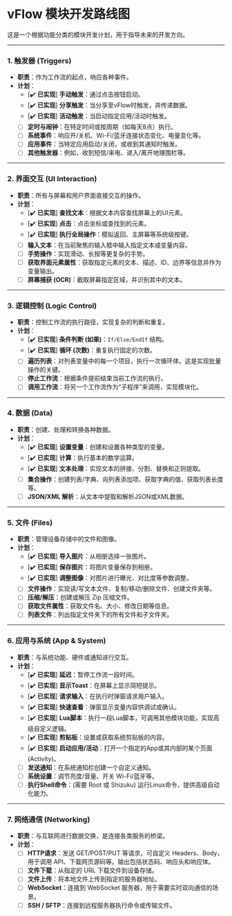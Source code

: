 # vFlow 模块开发路线图

这是一个根据功能分类的模块开发计划，用于指导未来的开发方向。

---

### 1. 触发器 (Triggers)
* **职责**：作为工作流的起点，响应各种事件。
* **计划**：
    * [✔️ **已实现**] **手动触发**：通过点击按钮启动。
    * [✔️ **已实现**] **分享触发**：当分享至vFlow时触发，并传递数据。
    * [✔️ **已实现**] **活动触发**：当启动指定应用/活动时触发。
    * [ ] **定时与闹钟**：在特定时间或按周期（如每天8点）执行。
    * [ ] **系统事件**：响应开/关机、Wi-Fi/蓝牙连接状态变化、电量变化等。
    * [ ] **应用事件**：当特定应用启动/关闭，或收到其通知时触发。
    * [ ] **其他触发器**：例如，收到短信/来电、进入/离开地理围栏等。

---

### 2. 界面交互 (UI Interaction)
* **职责**：所有与屏幕和用户界面直接交互的操作。
* **计划**：
    * [✔️ **已实现**] **查找文本**：根据文本内容查找屏幕上的UI元素。
    * [✔️ **已实现**] **点击**：点击坐标或查找到的元素。
    * [✔️ **已实现**] **执行全局操作**：模拟返回、主屏幕等系统级按键。
    * [ ] **输入文本**：在当前聚焦的输入框中输入指定文本或变量内容。
    * [ ] **手势操作**：实现滑动、长按等更复杂的手势。
    * [ ] **获取界面元素属性**：获取指定元素的文本、描述、ID、边界等信息并作为变量输出。
    * [ ] **屏幕捕获 (OCR)**：截取屏幕指定区域，并识别其中的文本。

---

### 3. 逻辑控制 (Logic Control)
* **职责**：控制工作流的执行路径，实现复杂的判断和重复。
* **计划**：
    * [✔️ **已实现**] **条件判断 (如果)**：`If/Else/EndIf` 结构。
    * [✔️ **已实现**] **循环 (次数)**：重复执行固定的次数。
    * [ ] **遍历列表**：对列表变量中的每一个项目，执行一次循环体。这是实现批量操作的关键。
    * [ ] **停止工作流**：根据条件提前结束当前工作流的执行。
    * [ ] **调用工作流**：将另一个工作流作为“子程序”来调用，实现模块化。

---

### 4. 数据 (Data)
* **职责**：创建、处理和转换各种数据。
* **计划**：
    * [✔️ **已实现**] **设置变量**：创建和设置各种类型的变量。
    * [✔️ **已实现**] **计算**：执行基本的数学运算。
    * [✔️ **已实现**] **文本处理**：实现文本的拼接、分割、替换和正则提取。
    * [ ] **集合操作**：创建列表/字典、向列表添加项、获取字典的值、获取列表长度等。
    * [ ] **JSON/XML 解析**：从文本中提取和解析JSON或XML数据。

---

### 5. 文件 (Files)
* **职责**：管理设备存储中的文件和图像。
* **计划**：
    * [✔️ **已实现**] **导入图片**：从相册选择一张图片。
    * [✔️ **已实现**] **保存图片**：将图片变量保存到相册。
    * [✔️ **已实现**] **调整图像**：对图片进行曝光、对比度等参数调整。
    * [ ] **文件操作**：实现读/写文本文件、复制/移动/删除文件、创建文件夹等。
    * [ ] **压缩/解压**：创建或解压 Zip 压缩文件。
    * [ ] **获取文件属性**：获取文件名、大小、修改日期等信息。
    * [ ] **列表文件**：列出指定文件夹下的所有文件和子文件夹。

---

### 6. 应用与系统 (App & System)
* **职责**：与系统功能、硬件或通知进行交互。
* **计划**：
    * [✔️ **已实现**] **延迟**：暂停工作流一段时间。
    * [✔️ **已实现**] **显示Toast**：在屏幕上显示简短提示。
    * [✔️ **已实现**] **请求输入**：在执行时弹窗请求用户输入。
    * [✔️ **已实现**] **快速查看**：弹窗显示变量内容供调试或确认。
    * [✔️ **已实现**] **Lua脚本**：执行一段Lua脚本，可调用其他模块功能，实现高级自定义逻辑。
    * [✔️ **已实现**] **剪贴板**：设置或获取系统剪贴板的内容。
    * [✔️ **已实现**] **启动应用/活动**：打开一个指定的App或其内部的某个页面 (Activity)。
    * [ ] **发送通知**：在系统通知栏创建一个自定义通知。
    * [ ] **系统设置**：调节亮度/音量、开关 Wi-Fi/蓝牙等。
    * [ ] **执行Shell命令**：(需要 Root 或 Shizuku) 运行Linux命令，提供高级自动化能力。

---

### 7. 网络通信 (Networking)
* **职责**：与互联网进行数据交换，是连接各类服务的桥梁。
* **计划**：
    * [ ] **HTTP请求**：发送 GET/POST/PUT 等请求，可自定义 Headers、Body，用于调用 API、下载网页源码等。输出包括状态码、响应头和响应体。
    * [ ] **文件下载**：从指定的 URL 下载文件到设备存储。
    * [ ] **文件上传**：将本地文件上传到指定的服务器地址。
    * [ ] **WebSocket**：连接到 WebSocket 服务器，用于需要实时双向通信的场景。
    * [ ] **SSH / SFTP**：连接到远程服务器执行命令或传输文件。
